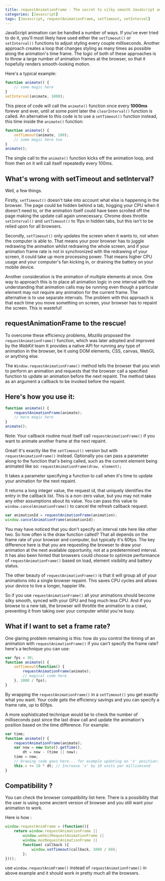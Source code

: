 ```yaml
---
title: requestAnimationFrame - The secret to silky smooth JavaScript animation
categories: [Javascript]
tags: [Javascript, requestAnimationFrame, setTimeout, setInterval]
---
```


JavaScript animation can be handled a number of ways. If you've ever tried to do it, you'll most likely have used either 
the ```setTimeout()``` or ```setInterval()``` functions to adjust styling every couple milliseconds. 
Another approach creates a loop that changes styling as many times as possible along the animation's time frame. 
The logic of both of these approaches is to throw a large number of animation frames at the browser, 
so that it hopefully renders smooth-looking motion.

Here's a typical example:

``` javascript
function animate() {
    // some magic here
}
setInterval(animate, 1000);
``` 

This piece of code will call the ```animate()``` function once every **1000ms** forever and ever, until at some point 
later the ```clearInterval()``` function is called. An alternative to this code is to use a ```setTimeout()``` function instead, 
this time inside the ```animate()``` function:

``` javascript
function animate() {
    setTimeout(animate, 100);
    // some magic here too
}
animate();
``` 

The single call to the ```animate()``` function kicks off the animation loop, and from then on it will call itself repeatedly every 100ms.

## What's wrong with setTimeout and setInterval?

Well, a few things.

Firstly, ```setTimeout()``` doesn't take into account what else is happening in the browser. 
The page could be hidden behind a tab, hogging your CPU when it doesn't need to, or the animation itself could have been 
scrolled off the page making the update call again unnecessary. 
Chrome does throttle ```setInterval()``` and ```setTimeout()``` to 1fps in hidden tabs, but this isn't to be relied upon for all browsers.

Secondly, ```setTimeout()``` only updates the screen when it wants to, not when the computer is able to. 
That means your poor browser has to juggle redrawing the animation whilst redrawing the whole screen, and if your 
animation frame rate is not in synchronized with the redrawing of your screen, it could take up more processing power. 
That means higher CPU usage and your computer's fan kicking in, or draining the battery on your mobile device.

Another consideration is the animation of multiple elements at once. One way to approach this is to place all animation 
logic in one interval with the understanding that animation calls may be running even though a particular element may 
not require any animation for the current frame. The alternative is to use separate intervals. 
The problem with this approach is that each time you move something on screen, your browser has to repaint the screen. 
This is wasteful!


## requestAnimationFrame to the rescue!

To overcome these efficiency problems, *Mozilla* proposed the ```requestAnimationFrame()``` function, which was later 
adopted and improved by the *WebKit* team It provides a native API for running any type of animation in the browser, 
be it using DOM elements, CSS, canvas, WebGL or anything else.

The ```Window.requestAnimationFrame()``` method tells the browser that you wish to perform an animation and requests 
that the browser call a specified function to update an animation before the next repaint. The method takes as an 
argument a callback to be invoked before the repaint.


## Here's how you use it:

``` javascript
function animate() {
    requestAnimationFrame(animate);
    // more magic here
}
animate();
``` 

Note: Your callback routine must itself call ```requestAnimationFrame()``` if you want to animate another frame at the next repaint.

Great! It's exactly like the ```setTimeout()``` version but with ```requestAnimationFrame()``` instead. Optionally you 
can pass a parameter along to the function that's being called, such as the current element being animated like so: 
```requestAnimationFrame(draw, element);```

It takes a parameter specifying a function to call when it's time to update your animation for the next repaint.

It returns a long integer value, the request id, that uniquely identifies the entry in the callback list. 
This is a non-zero value, but you may not make any other assumptions about its value. You can pass this value to 
```window.cancelAnimationFrame()``` to cancel the refresh callback request.

``` javascript
var animationId = requestAnimationFrame(animation);
window.cancelAnimationFrame(animationId);
``` 

You may have noticed that you don't specify an interval rate here like other two. So how often is the draw function called? 
That all depends on the frame rate of your browser and computer, but typically it's 60fps. The key difference here is 
that you are requesting the browser to draw your animation at the next available opportunity, not at a predetermined interval. 
It has also been hinted that browsers could choose to optimize performance of ```requestAnimationFrame()``` based on load, 
element visibility and battery status.

The other beauty of ```requestAnimationFrame()``` is that it will group all of your animations into a single browser repaint. 
This saves CPU cycles and allows your device to live a longer, happier life.

So if you use ```requestAnimationFrame()``` all your animations should become silky smooth, synced with your GPU and hog 
much less CPU. And if you browse to a new tab, the browser will throttle the animation to a crawl, preventing it from 
taking over your computer whilst you're busy.


## What if I want to set a frame rate?

One glaring problem remaining is this: how do you control the timing of an animation with ```requestAnimationFrame()``` 
if you can't specify the frame rate? here's a technique you can use:

``` javascript
var fps = 30;
function animate() {
    setTimeout(function() {
        requestAnimationFrame(animate);
        // magical code here
    }, 1000 / fps);
}
``` 

By wrapping the ```requestAnimationFrame()``` in a ```setTimeout()``` you get exactly what you want. Your code gets the 
efficiency savings and you can specify a frame rate, up to 60fps.

A more sophisticated technique would be to check the number of milliseconds past since the last draw call and update the 
animation's position based on the time difference. For example:

``` javascript
var time;
function animate() {
    requestAnimationFrame(animate);
    var now = new Date().getTime(),
        dt = now - (time || now);
    time = now;
    // Drawing code goes here... for example updating an 'x' position:
    this.x += 10 * dt; // Increase 'x' by 10 units per millisecond
}
``` 

## Compatibility ?

You can check the browser compatibility list here. There is a possibility that the user is using some ancient version of 
browser and you still want your animation to work.

Here is how :

``` javascript
window.requestAnimFrame = (function(){
    return window.requestAnimationFrame ||
        window.webkitRequestAnimationFrame ||
        window.mozRequestAnimationFrame ||
        function( callback ){
            window.setTimeout(callback, 1000 / 60);
        };
})();
``` 

use ```window.requestAnimFrame()``` instead of ```requestAnimationFrame()``` in above example and it should work in pretty 
much all the browsers.